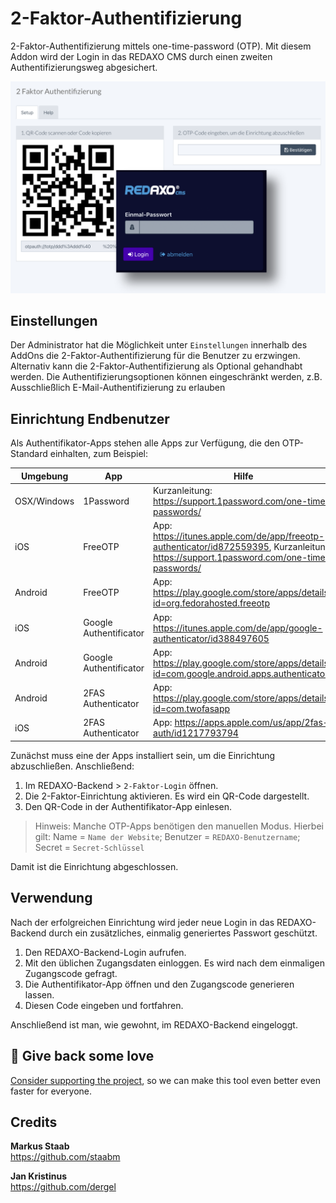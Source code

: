 # 2-Faktor-Authentifizierung

2-Faktor-Authentifizierung mittels one-time-password (OTP).
Mit diesem Addon wird der Login in das REDAXO CMS durch einen zweiten Authentifizierungsweg abgesichert.

![2-Faktor-Authentifizierung Weboberfläche](https://github.com/FriendsOfREDAXO/2factor_auth/blob/assets/screen.png?raw=true)

## Einstellungen

Der Administrator hat die Möglichkeit unter `Einstellungen` innerhalb des AddOns die 2-Faktor-Authentifizierung für die Benutzer zu erzwingen.
Alternativ kann die 2-Faktor-Authentifizierung als Optional gehandhabt werden. Die Authentifizierungsoptionen können eingeschränkt werden, z.B. Ausschließlich E-Mail-Authentifizierung zu erlauben

## Einrichtung Endbenutzer

Als Authentifikator-Apps stehen alle Apps zur Verfügung, die den OTP-Standard einhalten, zum Beispiel:

Umgebung    | App                    | Hilfe
----------- |------------------------| -----
OSX/Windows | 1Password              | Kurzanleitung: https://support.1password.com/one-time-passwords/
iOS         | FreeOTP                | App: https://itunes.apple.com/de/app/freeotp-authenticator/id872559395, Kurzanleitung: https://support.1password.com/one-time-passwords/
Android     | FreeOTP                | App: https://play.google.com/store/apps/details?id=org.fedorahosted.freeotp
iOS         | Google Authentificator | App: https://itunes.apple.com/de/app/google-authenticator/id388497605
Android     | Google Authentificator | App: https://play.google.com/store/apps/details?id=com.google.android.apps.authenticator2
Android     | 2FAS Authenticator     | App: https://play.google.com/store/apps/details?id=com.twofasapp
iOS         | 2FAS Authenticator     | App: https://apps.apple.com/us/app/2fas-auth/id1217793794

Zunächst muss eine der Apps installiert sein, um die Einrichtung abzuschließen. Anschließend:

1. Im REDAXO-Backend > `2-Faktor-Login` öffnen.
2. Die 2-Faktor-Einrichtung aktivieren. Es wird ein QR-Code dargestellt.
3. Den QR-Code in der Authentifikator-App einlesen. 

> Hinweis: Manche OTP-Apps benötigen den manuellen Modus. Hierbei gilt: Name = `Name der Website`; Benutzer = `REDAXO-Benutzername`; Secret = `Secret-Schlüssel`

Damit ist die Einrichtung abgeschlossen.

## Verwendung

Nach der erfolgreichen Einrichtung wird jeder neue Login in das REDAXO-Backend durch ein zusätzliches, einmalig generiertes Passwort geschützt.

1. Den REDAXO-Backend-Login aufrufen.
2. Mit den üblichen Zugangsdaten einloggen. Es wird nach dem einmaligen Zugangscode gefragt.
3. Die Authentifikator-App öffnen und den Zugangscode generieren lassen.
4. Diesen Code eingeben und fortfahren.

Anschließend ist man, wie gewohnt, im REDAXO-Backend eingeloggt.

## 💌 Give back some love

[Consider supporting the project](https://github.com/sponsors/staabm), so we can make this tool even better even faster for everyone.

## Credits

**Markus Staab**  
https://github.com/staabm 

**Jan Kristinus**  
https://github.com/dergel
